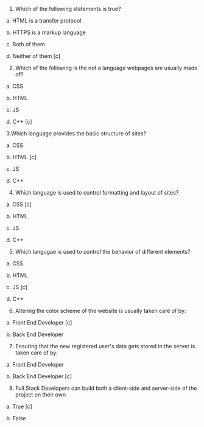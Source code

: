 1. Which of the following statements is true?

a. HTML is a transfer protocol

b. HTTPS is a markup language

c. Both of them

d. Neither of them [c]


2. Which of the following is the not a language webpages are usually made of?

a. CSS

b. HTML

c. JS

d. C++ [c]

3.Which language provides the basic structure of sites?

a. CSS

b. HTML [c]

c. JS

d. C++

4. Which language is used to control formatting and layout of sites?

a. CSS [c]

b. HTML

c. JS 

d. C++

5. Which langugae is used to control the behavior of different elements?

a. CSS

b. HTML

c. JS [c]

d. C++


6. Altering the color scheme of the website is usually taken care of by:

a. Front End Developer [c]

b. Back End Developer

7. Ensuring that the new registered user's data gets stored in the server is taken care of by:

a. Front End Developer

b. Back End Developer [c]

8. Full Stack Developers  can build both a client-side and server-side of the project on their own

a. True [c]

b. False
